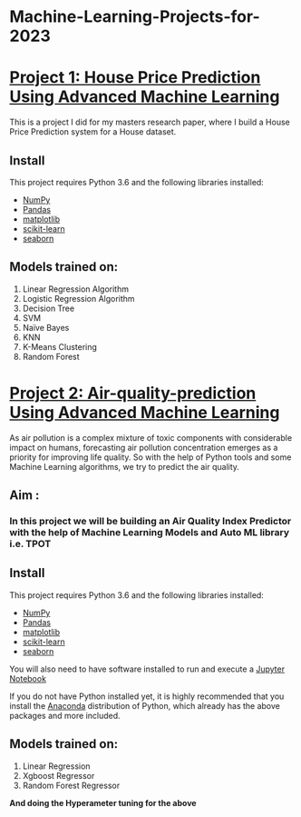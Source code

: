 # Machine-Learning-Projects-for-2023

# [Project 1: House Price Prediction Using Advanced Machine Learning](https://github.com/sbsahane12/Machine-Learning-Projects-for-2023.git)
This is a project I did for my masters research paper, where I build a House Price Prediction system for a House dataset.
## Install
This project requires Python 3.6 and the following libraries installed:
- [NumPy](http://www.numpy.org/)
- [Pandas](http://pandas.pydata.org)
- [matplotlib](http://matplotlib.org/)
- [scikit-learn](http://scikit-learn.org/stable/)
- [seaborn](https://seaborn.pydata.org/)

## Models trained on: 
1. Linear Regression Algorithm 
2. Logistic Regression Algorithm 
3. Decision Tree
4. SVM
5. Naïve Bayes
6. KNN
7. K-Means Clustering
8. Random Forest

# [Project 2: Air-quality-prediction Using Advanced Machine Learning](https://github.com/sbsahane12/Machine-Learning-Projects-for-2023.git) 
As air pollution is a complex mixture of toxic components with considerable impact on humans, forecasting air pollution concentration emerges as a priority for improving life quality. So with the help of Python tools and some Machine Learning algorithms, we try to predict the air quality. 

## Aim :
### In this project we will be building an Air Quality Index Predictor with the help of Machine Learning Models and Auto ML library i.e. TPOT

## Install
This project requires Python 3.6 and the following libraries installed:
- [NumPy](http://www.numpy.org/)
- [Pandas](http://pandas.pydata.org)
- [matplotlib](http://matplotlib.org/)
- [scikit-learn](http://scikit-learn.org/stable/)
- [seaborn](https://seaborn.pydata.org/)

You will also need to have software installed to run and execute a [Jupyter Notebook](http://ipython.org/notebook.html)

If you do not have Python installed yet, it is highly recommended that you install the [Anaconda](http://continuum.io/downloads) distribution of Python, which already has the above packages and more included.


## Models trained on: 
1. Linear Regression
2. Xgboost Regressor
3. Random Forest Regressor

****And doing the Hyperameter tuning for the above****
